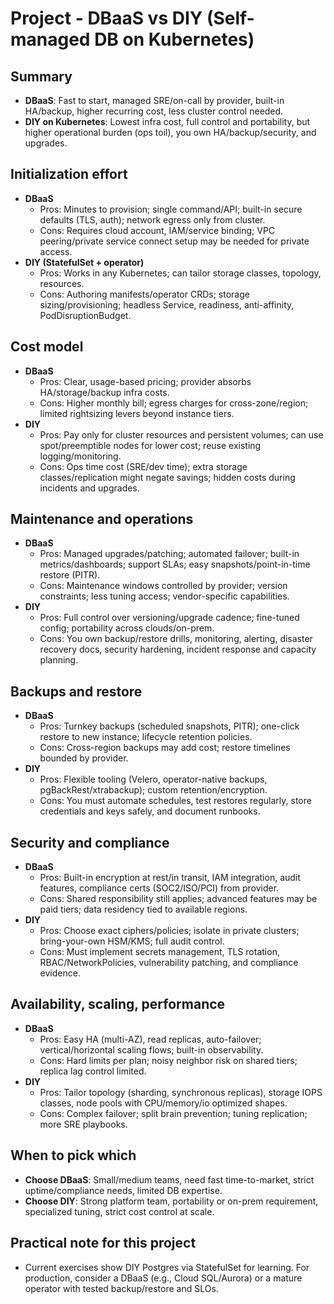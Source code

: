 # Project - DBaaS vs DIY (Self-managed DB on Kubernetes)

## Summary
- **DBaaS**: Fast to start, managed SRE/on-call by provider, built-in HA/backup, higher recurring cost, less cluster control needed.
- **DIY on Kubernetes**: Lowest infra cost, full control and portability, but higher operational burden (ops toil), you own HA/backup/security, and upgrades.

## Initialization effort
- **DBaaS**
  - Pros: Minutes to provision; single command/API; built-in secure defaults (TLS, auth); network egress only from cluster.
  - Cons: Requires cloud account, IAM/service binding; VPC peering/private service connect setup may be needed for private access.
- **DIY (StatefulSet + operator)**
  - Pros: Works in any Kubernetes; can tailor storage classes, topology, resources.
  - Cons: Authoring manifests/operator CRDs; storage sizing/provisioning; headless Service, readiness, anti-affinity, PodDisruptionBudget.

## Cost model
- **DBaaS**
  - Pros: Clear, usage-based pricing; provider absorbs HA/storage/backup infra costs.
  - Cons: Higher monthly bill; egress charges for cross-zone/region; limited rightsizing levers beyond instance tiers.
- **DIY**
  - Pros: Pay only for cluster resources and persistent volumes; can use spot/preemptible nodes for lower cost; reuse existing logging/monitoring.
  - Cons: Ops time cost (SRE/dev time); extra storage classes/replication might negate savings; hidden costs during incidents and upgrades.

## Maintenance and operations
- **DBaaS**
  - Pros: Managed upgrades/patching; automated failover; built-in metrics/dashboards; support SLAs; easy snapshots/point-in-time restore (PITR).
  - Cons: Maintenance windows controlled by provider; version constraints; less tuning access; vendor-specific capabilities.
- **DIY**
  - Pros: Full control over versioning/upgrade cadence; fine-tuned config; portability across clouds/on-prem.
  - Cons: You own backup/restore drills, monitoring, alerting, disaster recovery docs, security hardening, incident response and capacity planning.

## Backups and restore
- **DBaaS**
  - Pros: Turnkey backups (scheduled snapshots, PITR); one-click restore to new instance; lifecycle retention policies.
  - Cons: Cross-region backups may add cost; restore timelines bounded by provider.
- **DIY**
  - Pros: Flexible tooling (Velero, operator-native backups, pgBackRest/xtrabackup); custom retention/encryption.
  - Cons: You must automate schedules, test restores regularly, store credentials and keys safely, and document runbooks.

## Security and compliance
- **DBaaS**
  - Pros: Built-in encryption at rest/in transit, IAM integration, audit features, compliance certs (SOC2/ISO/PCI) from provider.
  - Cons: Shared responsibility still applies; advanced features may be paid tiers; data residency tied to available regions.
- **DIY**
  - Pros: Choose exact ciphers/policies; isolate in private clusters; bring-your-own HSM/KMS; full audit control.
  - Cons: Must implement secrets management, TLS rotation, RBAC/NetworkPolicies, vulnerability patching, and compliance evidence.

## Availability, scaling, performance
- **DBaaS**
  - Pros: Easy HA (multi-AZ), read replicas, auto-failover; vertical/horizontal scaling flows; built-in observability.
  - Cons: Hard limits per plan; noisy neighbor risk on shared tiers; replica lag control limited.
- **DIY**
  - Pros: Tailor topology (sharding, synchronous replicas), storage IOPS classes, node pools with CPU/memory/io optimized shapes.
  - Cons: Complex failover; split brain prevention; tuning replication; more SRE playbooks.

## When to pick which
- **Choose DBaaS**: Small/medium teams, need fast time-to-market, strict uptime/compliance needs, limited DB expertise.
- **Choose DIY**: Strong platform team, portability or on-prem requirement, specialized tuning, strict cost control at scale.

## Practical note for this project
- Current exercises show DIY Postgres via StatefulSet for learning. For production, consider a DBaaS (e.g., Cloud SQL/Aurora) or a mature operator with tested backup/restore and SLOs.
